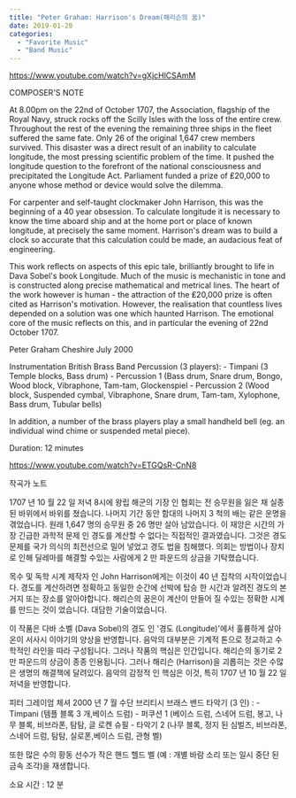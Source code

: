 ```yaml
---
title: "Peter Graham: Harrison's Dream(해리슨의 꿈)"
date: 2019-01-20
categories: 
  - "Favorite Music"
  - "Band Music"
---
```


https://www.youtube.com/watch?v=gXjcHlCSAmM

COMPOSER'S NOTE

At 8.00pm on the 22nd of October 1707, the Association, flagship of the Royal Navy, struck rocks off the Scilly Isles with the loss of the entire crew. Throughout the rest of the evening the remaining three ships in the fleet suffered the same fate. Only 26 of the original 1,647 crew members survived. This disaster was a direct result of an inability to calculate longitude, the most pressing scientific problem of the time. It pushed the longitude question to the forefront of the national consciousness and precipitated the Longitude Act. Parliament funded a prize of ₤20,000 to anyone whose method or device would solve the dilemma.

For carpenter and self-taught clockmaker John Harrison, this was the beginning of a 40 year obsession. To calculate longitude it is necessary to know the time aboard ship and at the home port or place of known longitude, at precisely the same moment. Harrison's dream was to build a clock so accurate that this calculation could be made, an audacious feat of engineering.

This work reflects on aspects of this epic tale, brilliantly brought to life in Dava Sobel's book Longitude. Much of the music is mechanistic in tone and is constructed along precise mathematical and metrical lines. The heart of the work however is human - the attraction of the ₤20,000 prize is often cited as Harrison's motivation. However, the realisation that countless lives depended on a solution was one which haunted Harrison. The emotional core of the music reflects on this, and in particular the evening of 22nd October 1707.

Peter Graham Cheshire July 2000

Instrumentation British Brass Band Percussion (3 players): - Timpani (3 Temple blocks, Bass drum) - Percussion 1 (Bass drum, Snare drum, Bongo, Wood block, Vibraphone, Tam-tam, Glockenspiel - Percussion 2 (Wood block, Suspended cymbal, Vibraphone, Snare drum, Tam-tam, Xylophone, Bass drum, Tubular bells)

In addition, a number of the brass players play a small handheld bell (eg. an individual wind chime or suspended metal piece).

Duration: 12 minutes

https://www.youtube.com/watch?v=ETGQsR-CnN8

작곡가 노트

1707 년 10 월 22 일 저녁 8시에 왕립 해군의 기장 인 협회는 전 승무원을 잃은 채 실종 된 바위에서 바위를 쳤습니다. 나머지 기간 동안 함대의 나머지 3 척의 배는 같은 운명을 겪었습니다. 원래 1,647 명의 승무원 중 26 명만 살아 남았습니다. 이 재앙은 시간의 가장 긴급한 과학적 문제 인 경도를 계산할 수 없다는 직접적인 결과였습니다. 그것은 경도 문제를 국가 의식의 최전선으로 밀어 넣었고 경도 법을 침해했다. 의회는 방법이나 장치로 인해 딜레마를 해결할 수있는 사람에게 2 만 파운드의 상금을 기탁했습니다.

목수 및 독학 시계 제작자 인 John Harrison에게는 이것이 40 년 집착의 시작이었습니다. 경도를 계산하려면 정확하고 동일한 순간에 선박에 탑승 한 시간과 알려진 경도의 본거지 또는 장소를 알아야합니다. 해리슨의 꿈은이 계산이 만들어 질 수있는 정확한 시계를 만드는 것이 었습니다. 대담한 기술이었습니다.

이 작품은 다바 소벨 (Dava Sobel)의 경도 인 '경도 (Longitude)'에서 훌륭하게 살아온이 서사시 이야기의 양상을 반영합니다. 음악의 대부분은 기계적 톤으로 정교하고 수학적인 라인을 따라 구성됩니다. 그러나 작품의 핵심은 인간입니다. 해리슨의 동기로 2 만 파운드의 상금이 종종 인용됩니다. 그러나 해리슨 (Harrison)을 괴롭히는 것은 수많은 생명의 해결책에 달려있다. 음악의 감정적 인 핵심은 이것, 특히 1707 년 10 월 22 일 저녁을 반영합니다.

피터 그레이엄 체셔 2000 년 7 월 수단 브리티시 브래스 밴드 타악기 (3 인) : - Timpani (템플 블록 3 개,베이스 드럼) - 퍼쿠션 1 (베이스 드럼, 스네어 드럼, 봉고, 나무 블록, 비브라폰, 탐탐, 글 로켄 슈필 - 타악기 2 (나무 블록, 정지 된 심벌즈, 비브라폰, 스네어 드럼, 탐탐, 실로폰,베이스 드럼, 관형 벨)

또한 많은 수의 황동 선수가 작은 핸드 헬드 벨 (예 : 개별 바람 소리 또는 일시 중단 된 금속 조각)을 재생합니다.

소요 시간 : 12 분
